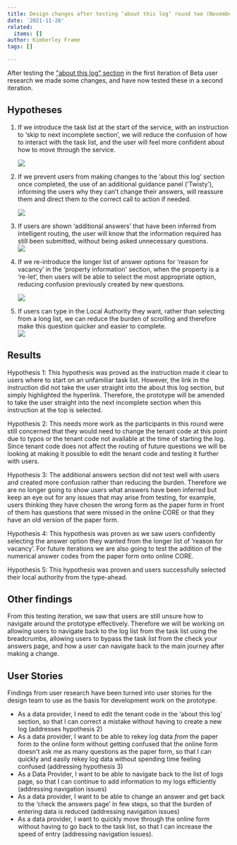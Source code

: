 ```yaml
---
title: Design changes after testing ‘about this log’ round two (November 2021)
date: '2021-11-26'
related:
  items: []
author: Kimberley Frame
tags: []

---
```

After testing the ["about this log" section](https://core-design-history.netlify.app/beta-3/ '"about this log" section') in the first iteration of Beta user research we made some changes, and have now tested these in a second iteration.

## Hypotheses

1. If we introduce the task list at the start of the service, with an instruction to ‘skip to next incomplete section’, we will reduce the confusion of how to interact with the task list, and the user will feel more confident about how to move through the service.

   ![](/2021-11-26-before-you-start.jpg)
2. If we prevent users from making changes to the ‘about this log’ section once completed, the use of an additional guidance panel (‘Twisty’), informing the users why they can’t change their answers, will reassure them and direct them to the correct call to action if needed.

   ![](/2021-11-26-can-t-change-answers.jpg)
3. If users are shown ‘additional answers’ that have been inferred from intelligent routing, the user will know that the information required has still been submitted, without being asked unnecessary questions.  
   ![](/2021-11-26-additional-answers.jpg)
4. If we re-introduce the longer list of answer options for ‘reason for vacancy’ in the ‘property information' section, when the property is a ‘re-let’, then users will be able to select the most appropriate option, reducing confusion previously created by new questions.

   ![](/beta-3/reasons-for-vacancy.png)
5. If users can type in the Local Authority they want, rather than selecting from a long list, we can reduce the burden of scrolling and therefore make this question quicker and easier to complete.  
   ![](/beta-3/type-ahead.png)

## Results

Hypothesis 1: This hypothesis was proved as the instruction made it clear to users where to start on an unfamiliar task list. However, the link in the instruction did not take the user straight into the about this log section, but simply highlighted the hyperlink. Therefore, the prototype will be amended to take the user straight into the next incomplete section when this instruction at the top is selected.

Hypothesis 2: This needs more work as the participants in this round were still concerned that they would need to change the tenant code at this point due to typos or the tenant code not available at the time of starting the log. Since tenant code does not affect the routing of future questions we will be looking at making it possible to edit the tenant code and testing it further with users.

Hypothesis 3: The additional answers section did not test well with users and created more confusion rather than reducing the burden. Therefore we are no longer going to show users what answers have been inferred but keep an eye out for any issues that may arise from testing, for example, users thinking they have chosen the wrong form as the paper form in front of them has questions that were missed in the online CORE or that they have an old version of the paper form.

Hypothesis 4: This hypothesis was proven as we saw users confidently selecting the answer option they wanted from the longer list of ‘reason for vacancy’. For future iterations we are also going to test the addition of the numerical answer codes from the paper form onto online CORE.

  
Hypothesis 5: This hypothesis was proven and users successfully selected their local authority from the type-ahead.

## Other findings

From this testing iteration, we saw that users are still unsure how to navigate around the prototype effectively. Therefore we will be working on allowing users to navigate back to the log list from the task list using the breadcrumbs, allowing users to bypass the task list from the check your answers page, and how a user can navigate back to the main journey after making a change.

## User Stories

Findings from user research have been turned into user stories for the design team to use as the basis for development work on the prototype.

* As a data provider, I need to edit the tenant code in the ‘about this log’ section, so that I can correct a mistake without having to create a new log (addresses hypothesis 2)
* As a data provider, I want to be able to rekey log data _from_ the paper form _to_ the online form without getting confused that the online form doesn't ask me as many questions as the paper form, so that I can quickly and easily rekey log data without spending time feeling confused (addressing hypothesis 3)
* As a Data Provider, I want to be able to navigate back to the list of logs page, so that I can continue to add information to my logs efficiently (addressing navigation issues)
* As a data provider, I want to be able to change an answer and get back to the ‘check the answers page’ in few steps, so that the burden of entering data is reduced (addressing navigation issues)
* As a data provider, I want to quickly move through the online form without having to go back to the task list, so that I can increase the speed of entry (addressing navigation issues).